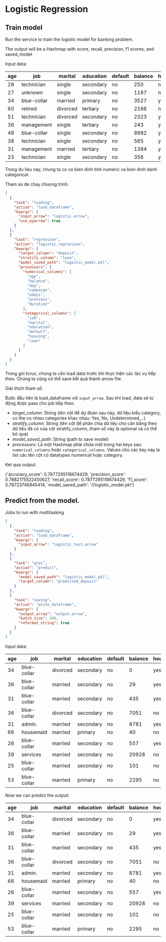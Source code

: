 # Logistic Regression


## Train model


Run the service to train the logistic model for banking problem.

The output will be a Hashmap with score, recall, precision, f1 scores, and saved_model

Input data:

| age | job | marital | education | default | balance | housing | loan | contact | day | month | duration | campaign | pdays | previous | poutcome | deposit |
| --- | --- | --- | --- | --- | --- | --- | --- | --- | --- | --- | --- | --- | --- | --- | --- | --- |
| 28 | technician | single | secondary | no | 250 | no | yes | cellular | 29 | jan | 133 | 1 | -1 | 0 | unknown | no |
| 27 | unknown | single | secondary | no | 1187 | no | no | telephone | 26 | feb | 232 | 1 | 101 | 1 | failure | yes |
| 34 | blue-collar | married | primary | no | 3527 | yes | no | cellular | 21 | nov | 1022 | 1 | -1 | 0 | unknown | yes |
| 60 | retired | divorced | tertiary | no | 2166 | no | no | unknown | 20 | jun | 8 | 9 | -1 | 0 | unknown | no |
| 51 | technician | divorced | secondary | no | 2323 | yes | yes | cellular | 18 | aug | 151 | 10 | -1 | 0 | unknown | no |
| 36 | management | single | tertiary | no | 243 | yes | no | cellular | 7 | may | 160 | 2 | 360 | 3 | failure | no |
| 48 | blue-collar | single | secondary | no | 8982 | yes | no | unknown | 14 | may | 628 | 1 | -1 | 0 | unknown | no |
| 38 | technician | single | secondary | no | 565 | yes | no | cellular | 30 | apr | 1143 | 1 | -1 | 0 | unknown | yes |
| 31 | management | married | tertiary | no | 1384 | yes | no | cellular | 30 | jan | 203 | 2 | 2 | 3 | other | no |
| 23 | technician | single | secondary | no | 356 | yes | no | cellular | 18 | may | 224 | 2 | 356 | 2 | failure | no |

Trong du lieu nay, chung ta co ca bien dinh tinh numeric va bien dinh danh categorical.

Tham so de chay chuong trinh:


```json
[
  {
    "task": "loading",
    "action": "load_dataframe",
    "kwargs": {
      "input_arrow": "logistic.arrow",
      "use_pyarrow": true
    }
  },
  {
    "task": "regression",
    "action": "logistic_regression",
    "kwargs": {
      "target_column": "deposit",
      "stratify_column": "loan",
      "model_saved_path": "logistic_model.pkl",
      "processors": {
        "numerical_columns": [
          "age",
          "balance",
          "day",
          "campaign",
          "pdays",
          "previous",
          "duration"
        ],
        "categorical_columns": [
          "job",
          "marital",
          "education",
          "default",
          "housing",
          "loan"
        ]
      }
    }
  }
]
```

Trong gói tcrux, chúng ta cần load data trước khi thực hiện các tác vụ tiếp theo. Chúng ta cũng có thể save kết quả thành arrow file.

Giải thích tham số:

Bước đầu tiên là load_dataframe với `input_arrow`.
Sau khi load, data sẽ tự động được pass cho job tiếp theo.

- *target_column*: String (tên cột để dự đoán sau này, dữ liệu kiểu category, co the co nhieu categories khac nhau: Yes, No, Undetermined,...)
- *stratify_column*: String (tên cột để phân chia dữ liệu cho cân bằng theo dữ liệu đã có của cột stratify_column, tham số này là optional và có thể bỏ qua)
- *model_saved_path*: String (path to save model)
- *processors*: Là một Hashmap phải chứa một trong hai keys sau: `numerical_columns` hoặc `categorical_columns`. Values cho các key này là list các tên cột có datatypes numerical hoặc category.


Ket qua output:

{'accuracy_score': 0.7877295118674429, 'precision_score': 0.7882175522450627, 'recall_score': 0.7877295118674429, 'f1_score': 0.78723746945414, 'model_saved_path': '//logistic_model.pkl'}


## Predict from the model.


Jobs to run with multitasking

```json
[
  {
    "task": "loading",
    "action": "load_dataframe",
    "kwargs": {
      "input_arrow": "logistic_test.arrow"
    }
  },
  {
    "task": "grpc",
    "action": "predict",
    "kwargs": {
      "model_saved_path": "logistic_model.pkl",
      "target_column": "predicted_deposit"
    }
  },
  {
    "task": "saving",
    "action": "write_dataframe",
    "kwargs": {
      "output_arrow": "output.arrow",
      "batch_size": 200,
      "reformat_string": true
    }
  }
]
```


Input data:

| age | job | marital | education | default | balance | housing | loan | contact | day | month | duration | campaign | pdays | previous | poutcome |
| --- | --- | --- | --- | --- | --- | --- | --- | --- | --- | --- | --- | --- | --- | --- | --- |
| 34 | blue-collar | divorced | secondary | no | 0 | yes | no | cellular | 5 | may | 150 | 1 | -1 | 0 | unknown |
| 36 | blue-collar | married | secondary | no | 29 | yes | yes | cellular | 31 | jul | 345 | 1 | -1 | 0 | unknown |
| 31 | blue-collar | married | secondary | no | 435 | yes | no | unknown | 21 | may | 204 | 1 | -1 | 0 | unknown |
| 36 | blue-collar | divorced | secondary | no | 7051 | no | yes | cellular | 15 | jul | 106 | 13 | -1 | 0 | unknown |
| 31 | admin. | married | secondary | no | 8781 | yes | no | cellular | 14 | may | 680 | 1 | 177 | 1 | success |
| 66 | housemaid | married | primary | no | 40 | no | no | telephone | 14 | oct | 290 | 2 | -1 | 0 | unknown |
| 26 | blue-collar | married | secondary | no | 557 | yes | yes | unknown | 27 | may | 282 | 2 | -1 | 0 | unknown |
| 39 | services | married | secondary | no | 20928 | no | no | cellular | 14 | may | 1166 | 1 | 352 | 1 | other |
| 25 | blue-collar | married | secondary | no | 101 | no | yes | cellular | 8 | jul | 460 | 3 | -1 | 0 | unknown |
| 53 | blue-collar | married | primary | no | 2295 | no | no | cellular | 21 | aug | 65 | 10 | -1 | 0 | unknown |


Now we can predict the output:

| age | job | marital | education | default | balance | housing | loan | contact | day | month | duration | campaign | pdays | previous | poutcome | predicted_deposit |
| --- | --- | --- | --- | --- | --- | --- | --- | --- | --- | --- | --- | --- | --- | --- | --- | --- |
| 34 | blue-collar | divorced | secondary | no | 0 | yes | no | cellular | 5 | may | 150 | 1 | -1 | 0 | unknown | no |
| 36 | blue-collar | married | secondary | no | 29 | yes | yes | cellular | 31 | jul | 345 | 1 | -1 | 0 | unknown | no |
| 31 | blue-collar | married | secondary | no | 435 | yes | no | unknown | 21 | may | 204 | 1 | -1 | 0 | unknown | no |
| 36 | blue-collar | divorced | secondary | no | 7051 | no | yes | cellular | 15 | jul | 106 | 13 | -1 | 0 | unknown | no |
| 31 | admin. | married | secondary | no | 8781 | yes | no | cellular | 14 | may | 680 | 1 | 177 | 1 | success | yes |
| 66 | housemaid | married | primary | no | 40 | no | no | telephone | 14 | oct | 290 | 2 | -1 | 0 | unknown | no |
| 26 | blue-collar | married | secondary | no | 557 | yes | yes | unknown | 27 | may | 282 | 2 | -1 | 0 | unknown | no |
| 39 | services | married | secondary | no | 20928 | no | no | cellular | 14 | may | 1166 | 1 | 352 | 1 | other | yes |
| 25 | blue-collar | married | secondary | no | 101 | no | yes | cellular | 8 | jul | 460 | 3 | -1 | 0 | unknown | no |
| 53 | blue-collar | married | primary | no | 2295 | no | no | cellular | 21 | aug | 65 | 10 | -1 | 0 | unknown | no |
